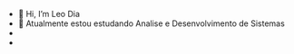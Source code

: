 - 👋 Hi, I’m Leo Dia
- 🌱 Atualmente estou estudando Analise e Desenvolvimento de Sistemas
- 
- 

<!---
ldias2908/ldias2908 is a ✨ special ✨ repository because its `README.md` (this file) appears on your GitHub profile.
You can click the Preview link to take a look at your changes.
--->
